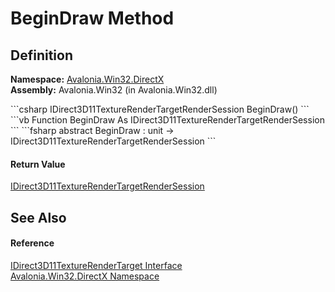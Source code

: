 # BeginDraw Method




## Definition
**Namespace:** <a href="N_Avalonia_Win32_DirectX">Avalonia.Win32.DirectX</a>  
**Assembly:** Avalonia.Win32 (in Avalonia.Win32.dll)

<Tabs groupId="api-code-preview">
<TabItem value="csharp" label="C#">
```csharp
IDirect3D11TextureRenderTargetRenderSession BeginDraw()
```
</TabItem>
<TabItem value="vb" label="VB">
```vb
Function BeginDraw As IDirect3D11TextureRenderTargetRenderSession
```
</TabItem>
<TabItem value="fsharp" label="F#">
```fsharp
abstract BeginDraw : unit -> IDirect3D11TextureRenderTargetRenderSession 
```
</TabItem>
</Tabs>



#### Return Value
<a href="T_Avalonia_Win32_DirectX_IDirect3D11TextureRenderTargetRenderSession">IDirect3D11TextureRenderTargetRenderSession</a>

## See Also


#### Reference
<a href="T_Avalonia_Win32_DirectX_IDirect3D11TextureRenderTarget">IDirect3D11TextureRenderTarget Interface</a>  
<a href="N_Avalonia_Win32_DirectX">Avalonia.Win32.DirectX Namespace</a>  

